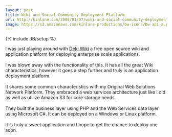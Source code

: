 ```yaml
---
layout: post
title: Wiki and Social Community Deployment Platform
url: http://kinlane.com/2008/01/07/wiki-and-social-community-deployment-platform/
image: https://s3.amazonaws.com/kinlane-productions/bw-icons/bw-api-a.png
---
```

{% include JB/setup %}
<p>
     I was just playing around with <a href="http://wiki.mindtouch.com">Deki Wiki</a> a free open source wiki and application platform for deploying enterprise scale applications.
     <br />
     <br />
     I was blown away with the functionality of this. It has all the great Wiki characteristics, however it goes a step further and truly is an application deployment platform.
     <br />
     <br />
     It shares some common characteristics with my Original Web Solutions Network Platform. They embraced a web services architecture just like I did as well as utilize Amazon S3 for core storage needs.
     <br />
     <br />
     They built the business layer using PHP and the Web Services data layer using Microsoft C#. It can be deployed on a Windows or Linux platform.
     <br />
     <br />
     It is truly a sweet application and I hope to get the chance to deploy one soon.
</p>
